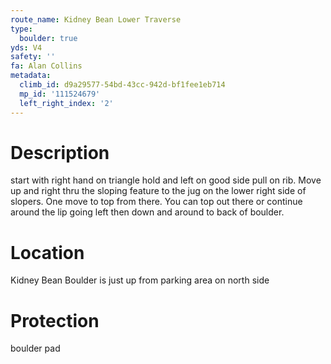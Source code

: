 ```yaml
---
route_name: Kidney Bean Lower Traverse
type:
  boulder: true
yds: V4
safety: ''
fa: Alan Collins
metadata:
  climb_id: d9a29577-54bd-43cc-942d-bf1fee1eb714
  mp_id: '111524679'
  left_right_index: '2'
---
```

# Description
start with right hand on triangle hold and left on good side pull on rib. Move up and right thru the sloping feature to the jug on the lower right side of slopers. One move to top from there. You can top out there or continue around the lip going left then down and around to back of boulder.

# Location
Kidney Bean Boulder is just up from parking area on north side

# Protection
boulder pad
